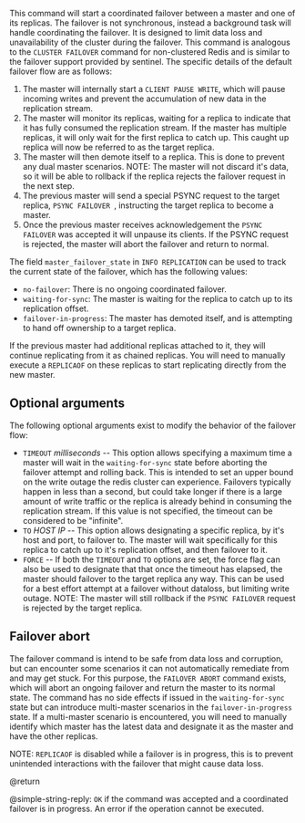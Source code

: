 This command will start a coordinated failover between a master and one of its replicas. The failover is not synchronous, instead
a background task will handle coordinating the failover. It is designed to limit 
data loss and unavailability of the cluster during the failover. This command is analogous 
to the `CLUSTER FAILOVER` command for non-clustered Redis and is similar to the failover support provided by sentinel. 
The specific details of the default failover flow are as follows:
1. The master will internally start a `CLIENT PAUSE WRITE`, which will pause incoming writes and prevent the accumulation of new data in the replication stream.
2. The master will monitor its replicas, waiting for a replica to indicate that it has fully consumed the replication stream. If the master has multiple replicas, it will only wait for the first replica to catch up. This caught up replica will now be referred to as the target replica.
3. The master will then demote itself to a replica. This is done to prevent any dual master scenarios. NOTE: The master will not discard it's data, so it will be able to rollback if the replica rejects the failover request in the next step.
4. The previous master will send a special PSYNC request to the target replica, `PSYNC FAILOVER `, instructing the target replica to become a master.
5. Once the previous master receives acknowledgement the `PSYNC FAILOVER` was accepted it will unpause its clients. If the PSYNC request is rejected, the master will abort the failover and return to normal.

The field `master_failover_state` in `INFO REPLICATION` can be used to track the current state of the failover, which has the following values:
* `no-failover`: There is no ongoing coordinated failover.
* `waiting-for-sync`: The master is waiting for the replica to catch up to its replication offset.
* `failover-in-progress`: The master has demoted itself, and is attempting to hand off ownership to a target replica.

If the previous master had additional replicas attached to it, they will continue replicating from it as chained replicas. You will need to manually
execute a `REPLICAOF` on these replicas to start replicating directly from the new master.

## Optional arguments

The following optional arguments exist to modify the behavior of the failover flow:
* `TIMEOUT` *milliseconds* -- This option allows specifying a maximum time a master will wait in the `waiting-for-sync` state before aborting the failover attempt and rolling back. This is intended to set an upper bound on the write outage the redis cluster can experience. Failovers typically happen in less than a second, but could take longer if there is a large amount of write traffic or the replica
is already behind in consuming the replication stream. If this value is not specified, the timeout can be considered to be "infinite".
* `TO` *HOST* *IP* -- This option allows designating a specific replica, by it's host and port, to failover to. The master will wait specifically for this replica to catch up to it's replication offset, and then failover to it.
* `FORCE` -- If both the `TIMEOUT` and `TO` options are set, the force flag can also be used to designate that that once the timeout has elapsed, the master should failover to the target replica any way. This can be used for a best effort attempt at a failover without dataloss, but limiting write outage. NOTE: The master will still rollback if the `PSYNC FAILOVER` request is rejected by the target replica.

## Failover abort

The failover command is intend to be safe from data loss and corruption, but can encounter some
scenarios it can not automatically remediate from and may get stuck. For this purpose, the 
`FAILOVER ABORT` command exists, which will abort an ongoing failover and return the master
to its normal state. The command has no side effects if issued in the `waiting-for-sync` state but 
can introduce multi-master scenarios in the `failover-in-progress` state. If a multi-master scenario 
is encountered, you will need to manually identify which master has the latest data and designate it 
as the master and have the other replicas.

NOTE: `REPLICAOF` is disabled while a failover is in progress, this is to prevent unintended 
interactions with the failover that might cause data loss.

@return

@simple-string-reply: `OK` if the command was accepted and a coordinated failover is in progress. An error if the operation cannot be executed.
